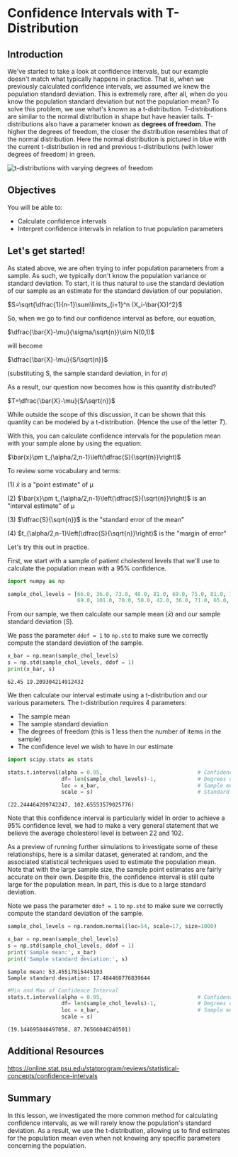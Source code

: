 # Confidence Intervals with T-Distribution

## Introduction

We've started to take a look at confidence intervals, but our example doesn't match what typically happens in practice. That is, when we previously calculated confidence intervals, we assumed we knew the population standard deviation. This is extremely rare, after all, when do you know the population standard deviation but not the population mean? To solve this problem, we use what's known as a t-distribution. T-distributions are similar to the normal distribution in shape but have heavier tails. T-distributions also have a parameter known as **degrees of freedom**. The higher the degrees of freedom, the closer the distribution resembles that of the normal distribution. Here the normal distribution is pictured in blue with the current t-distribution in red and previous t-distributions (with lower degrees of freedom) in green.

<img src="https://raw.githubusercontent.com/learn-co-curriculum/dsc-intervals-with-t-distribution/master/images/new_tdist_df.png" alt="t-distributions with varying degrees of freedom" />

## Objectives

You will be able to:

* Calculate confidence intervals
* Interpret confidence intervals in relation to true population parameters

## Let's get started!

As stated above, we are often trying to infer population parameters from a sample. As such, we typically don't know the population variance or standard deviation. To start, it is thus natural to use the standard deviation of our sample as an estimate for the standard deviation of our population.

$S=\sqrt{\dfrac{1}{n-1}\sum\limits_{i=1}^n (X_i-\bar{X})^2}$

So, when we go to find our confidence interval as before, our equation,

$\dfrac{\bar{X}-\mu}{\sigma/\sqrt{n}}\sim N(0,1)$

will become 

$\dfrac{\bar{X}-\mu}{S/\sqrt{n}}$

(substituting S, the sample standard deviation, in for $\sigma$)

As a result, our question now becomes how is this quantity distributed?

$T=\dfrac{\bar{X}-\mu}{S/\sqrt{n}}$

While outside the scope of this discussion, it can be shown that this quantity can be modeled by a t-distribution. (Hence the use of the letter $T$).

With this, you can calculate confidence intervals for the population mean with your sample alone by using the equation:  

$\bar{x}\pm t_{\alpha/2,n-1}\left(\dfrac{S}{\sqrt{n}}\right)$


To review some vocabulary and terms:

(1) $\bar{x}$  is a "point estimate" of μ

(2)  $\bar{x}\pm t_{\alpha/2,n-1}\left(\dfrac{S}{\sqrt{n}}\right)$ is an "interval estimate" of μ

(3) $\dfrac{S}{\sqrt{n}}$ is the "standard error of the mean"

(4) $t_{\alpha/2,n-1}\left(\dfrac{S}{\sqrt{n}}\right)$ is the "margin of error"

Let's try this out in practice.

First, we start with a sample of patient cholesterol levels that we'll use to calculate the population mean with a 95% confidence.


```python
import numpy as np
```


```python
sample_chol_levels = [66.0, 36.0, 73.0, 48.0, 81.0, 69.0, 75.0, 81.0, 73.0,
                      69.0, 101.0, 70.0, 50.0, 42.0, 36.0, 71.0, 65.0, 43.0, 76.0, 24.0]
```

From our sample, we then calculate our sample mean ($\bar{x}$) and our sample standard deviation ($S$). 

We pass the parameter `ddof = 1` to `np.std` to make sure we correctly compute the standard deviation of the sample.


```python
x_bar = np.mean(sample_chol_levels)
s = np.std(sample_chol_levels, ddof = 1)
print(x_bar, s)
```

    62.45 19.209304214912432


We then calculate our interval estimate using a t-distribution and our various parameters. The t-distribution requires 4 parameters:

* The sample mean
* The sample standard deviation
* The degrees of freedom (this is 1 less then the number of items in the sample)
* The confidence level we wish to have in our estimate


```python
import scipy.stats as stats
```


```python
stats.t.interval(alpha = 0.95,                              # Confidence level
                 df= len(sample_chol_levels)-1,             # Degrees of freedom
                 loc = x_bar,                               # Sample mean
                 scale = s)                                 # Standard deviation estimate
```




    (22.244464209742247, 102.65553579025776)



Note that this confidence interval is particularly wide! In order to achieve a 95% confidence level, we had to make a very general statement that we believe the average cholesterol level is between 22 and 102.

As a preview of running further simulations to investigate some of these relationships, here is a similar dataset, generated at random, and the associated statistical techniques used to estimate the population mean. Note that with the large sample size, the sample point estimates are fairly accurate on their own. Despite this, the confidence interval is still quite large for the population mean. In part, this is due to a large standard deviation.

Note we pass the parameter `ddof = 1` to `np.std` to make sure we correctly compute the standard deviation of the sample.


```python
sample_chol_levels = np.random.normal(loc=54, scale=17, size=1000)
```


```python
x_bar = np.mean(sample_chol_levels)
s = np.std(sample_chol_levels, ddof = 1)
print('Sample mean:', x_bar)
print('Sample standard deviation:', s)
```

    Sample mean: 53.45517815445103
    Sample standard deviation: 17.484460776839644



```python
#Min and Max of Confidence Interval
stats.t.interval(alpha = 0.95,                              # Confidence level
                 df= len(sample_chol_levels)-1,             # Degrees of freedom
                 loc = x_bar,                               # Sample mean
                 scale = s)    
```




    (19.144695846497058, 87.76566046240501)



## Additional Resources

https://online.stat.psu.edu/statprogram/reviews/statistical-concepts/confidence-intervals

## Summary

In this lesson, we investigated the more common method for calculating confidence intervals, as we will rarely know the population's standard deviation. As a result, we use the t-distribution, allowing us to find estimates for the population mean even when not knowing any specific parameters concerning the population.

